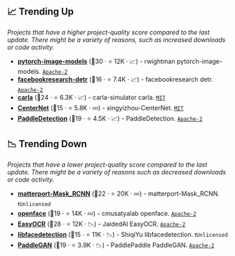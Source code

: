 ## 📈 Trending Up

_Projects that have a higher project-quality score compared to the last update. There might be a variety of reasons, such as increased downloads or code activity._

- <b><a href="https://github.com/rwightman/pytorch-image-models">pytorch-image-models</a></b> (🥇30 ·  ⭐ 12K · 📈) - rwightman pytorch-image-models. <code><a href="http://bit.ly/3nYMfla">Apache-2</a></code>
- <b><a href="https://github.com/facebookresearch/detr">facebookresearch-detr</a></b> (🥉16 ·  ⭐ 7.4K · 📈) - facebookresearch detr. <code><a href="http://bit.ly/3nYMfla">Apache-2</a></code>
- <b><a href="https://github.com/carla-simulator/carla">carla</a></b> (🥈24 ·  ⭐ 6.3K · 📈) - carla-simulator carla. <code><a href="http://bit.ly/34MBwT8">MIT</a></code>
- <b><a href="https://github.com/xingyizhou/CenterNet">CenterNet</a></b> (🥉15 ·  ⭐ 5.8K · 💤) - xingyizhou-CenterNet. <code><a href="http://bit.ly/34MBwT8">MIT</a></code>
- <b><a href="https://github.com/PaddlePaddle/PaddleDetection">PaddleDetection</a></b> (🥉19 ·  ⭐ 4.5K · 📈) - PaddleDetection. <code><a href="http://bit.ly/3nYMfla">Apache-2</a></code>

## 📉 Trending Down

_Projects that have a lower project-quality score compared to the last update. There might be a variety of reasons such as decreased downloads or code activity._

- <b><a href="https://github.com/matterport/Mask_RCNN">matterport-Mask_RCNN</a></b> (🥈22 ·  ⭐ 20K · 💤) - matterport-Mask_RCNN. <code>❗Unlicensed</code>
- <b><a href="https://github.com/cmusatyalab/openface">openface</a></b> (🥈19 ·  ⭐ 14K · 💤) - cmusatyalab openface. <code><a href="http://bit.ly/3nYMfla">Apache-2</a></code>
- <b><a href="https://github.com/JaidedAI/EasyOCR">EasyOCR</a></b> (🥇28 ·  ⭐ 12K · 📉) - JaidedAI EasyOCR. <code><a href="http://bit.ly/3nYMfla">Apache-2</a></code>
- <b><a href="https://github.com/ShiqiYu/libfacedetection">libfacedetection</a></b> (🥉15 ·  ⭐ 11K · 📉) - ShiqiYu libfacedetection. <code>❗Unlicensed</code>
- <b><a href="https://github.com/PaddlePaddle/PaddleGAN">PaddleGAN</a></b> (🥇19 ·  ⭐ 3.9K · 📉) - PaddlePaddle PaddleGAN. <code><a href="http://bit.ly/3nYMfla">Apache-2</a></code>


